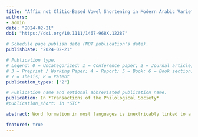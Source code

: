 ```yaml
---
title: "Affix not Clitic-Based Vowel Shortening in Modern Arabic Varieties"
authors:
- admin
date: "2024-02-21"
doi: "https://doi.org/10.1111/1467-968X.12287"

# Schedule page publish date (NOT publication's date).
publishDate: "2024-02-21"

# Publication type.
# Legend: 0 = Uncategorized; 1 = Conference paper; 2 = Journal article;
# 3 = Preprint / Working Paper; 4 = Report; 5 = Book; 6 = Book section;
# 7 = Thesis; 8 = Patent
publication_types: ["2"]

# Publication name and optional abbreviated publication name.
publication: In *Transactions of the Philological Society*
#publication_short: In *STC*

abstract: Word formation in most languages is inextricably linked to a distinction between clitics and affixes. Although famous for its templatic morphological structure, Arabic also contains concatenative formatives some of whose status as clitics or affixes is controversial. It is well known that Arabic varieties exhibit a range of interacting shortening and lengthening processes. Some of the shortening processes have been linked to the clitic/affix distinction in the Arabic literature. In this paper, I discuss two vowel shortening processes, CSS-Morph and CSS-Phon, that are often conflated as the same Closed Syllable Shortening process. Based on evidence from 16 modern Arabic varieties, I show that these CSS processes are in fact two independent processes. While CSS-Morph is a phonological alternation within a morphophonological context, CSS-Phon is purely phonological. Neither provides evidence to classify any formative as a clitic or indeed differentiate between formatives as suffixes or clitics.

featured: true
---
```

